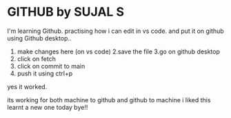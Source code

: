 # GITHUB by SUJAL S

I'm learning Github.
practising how i can edit in vs code. and put it on github using Github desktop..

1. make changes here (on vs code)
2.save the file
3.go on github desktop 
4. click on fetch
5. click on commit to main
6. push it using ctrl+p

yes it worked.

its working for both machine to github
and github to machine 
i liked this
learnt a new one today
bye!!

